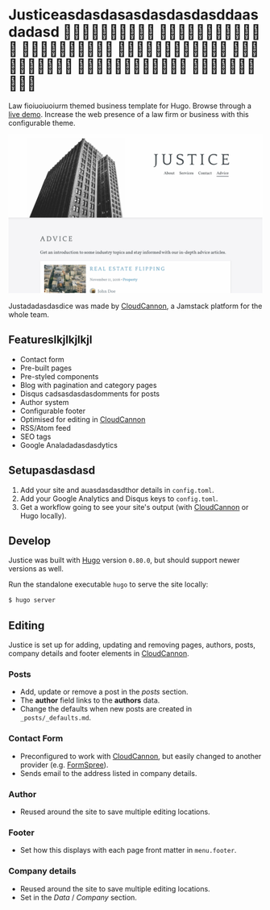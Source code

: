 # Justiceasdasdasasdasdasdasddaasdadasd 🦀🦀🦀🦀🦀🦀🦀🦀🦀🦀 🐝🐝🐝🐝🐝🐝🐝🐝🐝🐝🐝🐝 🦀🦀🦀🦀🦀🦀🦀🦀🦀🦀 🐝🐝🐝🐝🐝🐝🐝🐝🐝🐝🐝🐝 🦀🦀🦀🦀🦀🦀🦀🦀🦀🦀 🐝🐝🐝🐝🐝🐝🐝🐝🐝🐝🐝🐝 🦀🦀🦀🦀🦀🦀🦀🦀🦀🦀

Law fioiuoiuoiurm themed business template for Hugo. Browse through a [live demo](https://loved-wood.cloudvent.net/).
Increase the web presence of a law firm or business with this configurable theme.

![Justice template screenshot](images/_screenshot.png)

Justadadasdasdice was made by [CloudCannon](https://cloudcannon.com/), a Jamstack platform for the whole team.

## Featureslkjlkjlkjl

* Contact form
* Pre-built pages
* Pre-styled components
* Blog with pagination and category pages
* Disqus cadsasdasdasdomments for posts
* Author system
* Configurable footer
* Optimised for editing in [CloudCannon](https://cloudcannon.com/)
* RSS/Atom feed
* SEO tags
* Google Analadadasdasdytics

## Setupasdasdasd

1. Add your site and auasdasdasdthor details in `config.toml`.
2. Add your Google Analytics and Disqus keys to `config.toml`.
3. Get a workflow going to see your site's output (with [CloudCannon](https://app.cloudcannon.com/) or Hugo locally).

## Develop

Justice was built with [Hugo](https://gohugo.io/) version `0.80.0`, but should support newer versions as well.

Run the standalone executable `hugo` to serve the site locally:

~~~bash
$ hugo server
~~~

## Editing

Justice is set up for adding, updating and removing pages, authors, posts, company details and footer elements in [CloudCannon](https://app.cloudcannon.com/).

### Posts

* Add, update or remove a post in the *posts* section.
* The **author** field links to the **authors** data.
* Change the defaults when new posts are created in `_posts/_defaults.md`.

### Contact Form

* Preconfigured to work with [CloudCannon](https://app.cloudcannon.com/), but easily changed to another provider (e.g. [FormSpree](https://formspree.io/)).
* Sends email to the address listed in company details.

### Author

* Reused around the site to save multiple editing locations.

### Footer

* Set how this displays with each page front matter in `menu.footer`.

### Company details

* Reused around the site to save multiple editing locations.
* Set in the *Data* / *Company* section.
